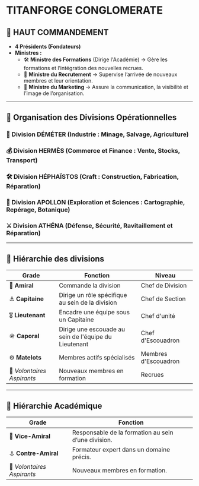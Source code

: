 # **TITANFORGE CONGLOMERATE**

## **👑 HAUT COMMANDEMENT**

- **4 Présidents (Fondateurs)**
- **Ministres :**
  - 🛠️ **Ministre des Formations** (Dirige l'Académie) → Gère les formations et l’intégration des nouvelles recrues.
  - 👥 **Ministre du Recrutement** → Supervise l’arrivée de nouveaux membres et leur orientation.
  - 📢 **Ministre du Marketing** → Assure la communication, la visibilité et l’image de l’organisation.

---

## **📌 Organisation des Divisions Opérationnelles**

### **🌾 Division DÉMÉTER (Industrie : Minage, Salvage, Agriculture)**
### **💰 Division HERMÈS (Commerce et Finance : Vente, Stocks, Transport)**
### **🛠️ Division HÉPHAÏSTOS (Craft : Construction, Fabrication, Réparation)**
### **🌌 Division APOLLON (Exploration et Sciences : Cartographie, Repérage, Botanique)**
### **⚔️ Division ATHÉNA (Défense, Sécurité, Ravitaillement et Réparation)**

---

## **📌 Hiérarchie des divisions**

| Grade | Fonction | Niveau |
| -- | -- | -- |
| 🔱 **Amiral** | Commande la division | Chef de Division |
| ⚓ **Capitaine** | Dirige un rôle spécifique au sein de la division | Chef de Section |
| 🎖 **Lieutenant** | Encadre une équipe sous un Capitaine | Chef d'unité |
| 🪖 **Caporal** | Dirige une escouade au sein de l'équipe du Lieutenant | Chef d'Escouadron |
| ⚙️ **Matelots** | Membres actifs spécialisés | Membres d'Escouadron |
| 🛑 _Volontaires Aspirants_ | Nouveaux membres en formation | Recrues |

---

## 📌 Hiérarchie Académique

| Grade | Fonction |
| -- | -- |
| 🔱 **Vice-Amiral** | Responsable de la formation au sein d’une division. |
| ⚓ **Contre-Amiral** | Formateur expert dans un domaine précis. |
| 🛑 _Volontaires Aspirants_ | Nouveaux membres en formation. |
